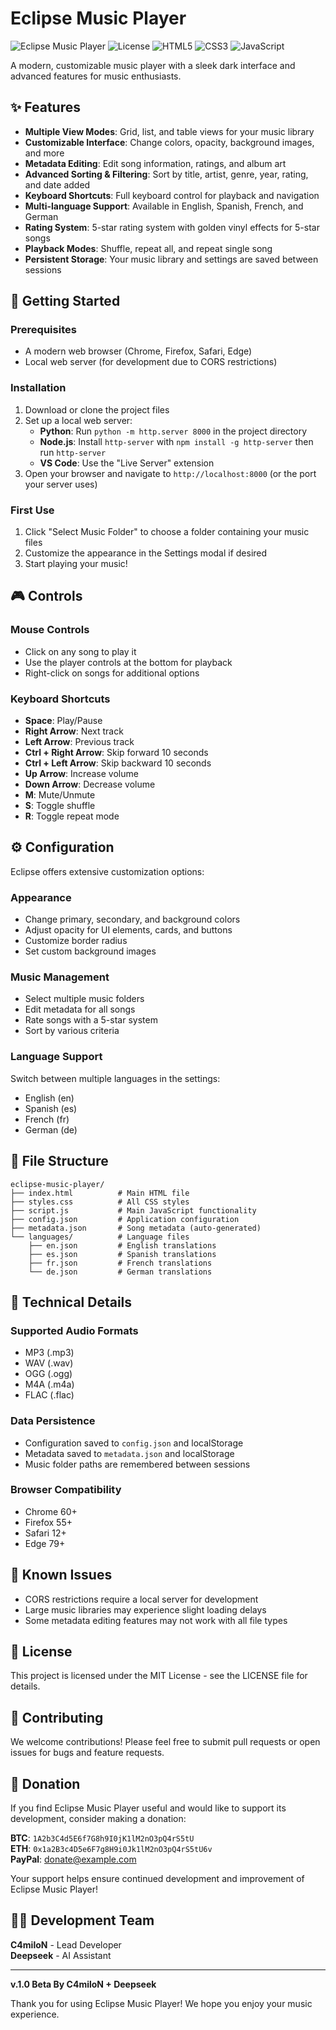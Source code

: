 # Eclipse Music Player

![Eclipse Music Player](https://img.shields.io/badge/Version-1.0_Beta-blue.svg)
![License](https://img.shields.io/badge/License-MIT-green.svg)
![HTML5](https://img.shields.io/badge/HTML5-E34F26?style=flat&logo=html5&logoColor=white)
![CSS3](https://img.shields.io/badge/CSS3-1572B6?style=flat&logo=css3&logoColor=white)
![JavaScript](https://img.shields.io/badge/JavaScript-F7DF1E?style=flat&logo=javascript&logoColor=black)

A modern, customizable music player with a sleek dark interface and advanced features for music enthusiasts.

## ✨ Features

- **Multiple View Modes**: Grid, list, and table views for your music library
- **Customizable Interface**: Change colors, opacity, background images, and more
- **Metadata Editing**: Edit song information, ratings, and album art
- **Advanced Sorting & Filtering**: Sort by title, artist, genre, year, rating, and date added
- **Keyboard Shortcuts**: Full keyboard control for playback and navigation
- **Multi-language Support**: Available in English, Spanish, French, and German
- **Rating System**: 5-star rating system with golden vinyl effects for 5-star songs
- **Playback Modes**: Shuffle, repeat all, and repeat single song
- **Persistent Storage**: Your music library and settings are saved between sessions

## 🚀 Getting Started

### Prerequisites

- A modern web browser (Chrome, Firefox, Safari, Edge)
- Local web server (for development due to CORS restrictions)

### Installation

1. Download or clone the project files
2. Set up a local web server:
   - **Python**: Run `python -m http.server 8000` in the project directory
   - **Node.js**: Install `http-server` with `npm install -g http-server` then run `http-server`
   - **VS Code**: Use the "Live Server" extension
3. Open your browser and navigate to `http://localhost:8000` (or the port your server uses)

### First Use

1. Click "Select Music Folder" to choose a folder containing your music files
2. Customize the appearance in the Settings modal if desired
3. Start playing your music!

## 🎮 Controls

### Mouse Controls
- Click on any song to play it
- Use the player controls at the bottom for playback
- Right-click on songs for additional options

### Keyboard Shortcuts
- **Space**: Play/Pause
- **Right Arrow**: Next track
- **Left Arrow**: Previous track
- **Ctrl + Right Arrow**: Skip forward 10 seconds
- **Ctrl + Left Arrow**: Skip backward 10 seconds
- **Up Arrow**: Increase volume
- **Down Arrow**: Decrease volume
- **M**: Mute/Unmute
- **S**: Toggle shuffle
- **R**: Toggle repeat mode

## ⚙️ Configuration

Eclipse offers extensive customization options:

### Appearance
- Change primary, secondary, and background colors
- Adjust opacity for UI elements, cards, and buttons
- Customize border radius
- Set custom background images

### Music Management
- Select multiple music folders
- Edit metadata for all songs
- Rate songs with a 5-star system
- Sort by various criteria

### Language Support
Switch between multiple languages in the settings:
- English (en)
- Spanish (es)
- French (fr)
- German (de)

## 📁 File Structure

```
eclipse-music-player/
├── index.html          # Main HTML file
├── styles.css          # All CSS styles
├── script.js           # Main JavaScript functionality
├── config.json         # Application configuration
├── metadata.json       # Song metadata (auto-generated)
└── languages/          # Language files
    ├── en.json         # English translations
    ├── es.json         # Spanish translations
    ├── fr.json         # French translations
    └── de.json         # German translations
```

## 🔧 Technical Details

### Supported Audio Formats
- MP3 (.mp3)
- WAV (.wav)
- OGG (.ogg)
- M4A (.m4a)
- FLAC (.flac)

### Data Persistence
- Configuration saved to `config.json` and localStorage
- Metadata saved to `metadata.json` and localStorage
- Music folder paths are remembered between sessions

### Browser Compatibility
- Chrome 60+
- Firefox 55+
- Safari 12+
- Edge 79+

## 🐛 Known Issues

- CORS restrictions require a local server for development
- Large music libraries may experience slight loading delays
- Some metadata editing features may not work with all file types

## 📝 License

This project is licensed under the MIT License - see the LICENSE file for details.

## 🤝 Contributing

We welcome contributions! Please feel free to submit pull requests or open issues for bugs and feature requests.

## 💖 Donation

If you find Eclipse Music Player useful and would like to support its development, consider making a donation:

**BTC**: `1A2b3C4d5E6f7G8h9I0jK1lM2nO3pQ4rS5tU`  
**ETH**: `0x1a2B3c4D5e6F7g8H9i0Jk1lM2nO3pQ4rS5tU6v`  
**PayPal**: [donate@example.com](https://paypal.me/donateexample)

Your support helps ensure continued development and improvement of Eclipse Music Player!

## 👨‍💻 Development Team

**C4miloN** - Lead Developer  
**Deepseek** - AI Assistant

---

**v.1.0 Beta By C4miloN + Deepseek**

Thank you for using Eclipse Music Player! We hope you enjoy your music experience.